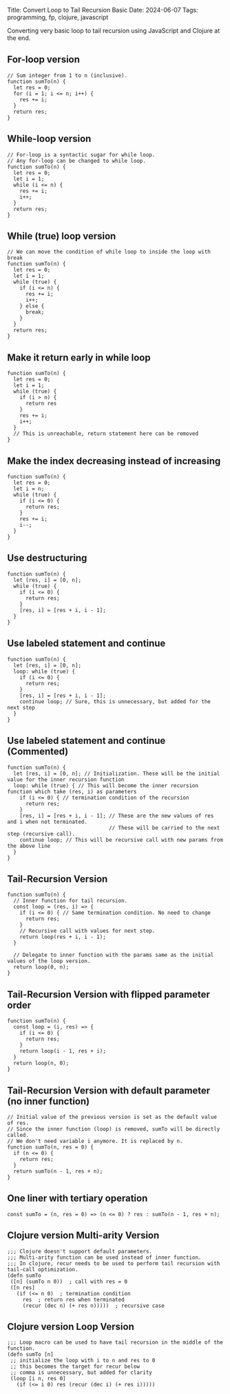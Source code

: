 Title: Convert Loop to Tail Recursion Basic
Date: 2024-06-07
Tags: programming, fp, clojure, javascript

Converting very basic loop to tail recursion using JavaScript and Clojure at the end.

## For-loop version

```
// Sum integer from 1 to n (inclusive).
function sumTo(n) {
  let res = 0;
  for (i = 1; i <= n; i++) {
    res += i;
  }
  return res;
}
```

## While-loop version

```
// For-loop is a syntactic sugar for while loop.
// Any for-loop can be changed to while loop.
function sumTo(n) {
  let res = 0;
  let i = 1;
  while (i <= n) {
    res += i;
    i++;
  }
  return res;
}
```

## While (true) loop version

```
// We can move the condition of while loop to inside the loop with break
function sumTo(n) {
  let res = 0;
  let i = 1;
  while (true) {
    if (i <= n) {
      res += i;
      i++;
    } else {
      break;
    }
  }
  return res;
}
```

## Make it return early in while loop
```
function sumTo(n) {
  let res = 0;
  let i = 1;
  while (true) {
    if (i > n) {
      return res
    }    
    res += i;
    i++;
  }
  // This is unreachable, return statement here can be removed
}
```

## Make the index decreasing instead of increasing 
```
function sumTo(n) {
  let res = 0;
  let i = n;
  while (true) {
    if (i <= 0) {
      return res;
    }    
    res += i;
    i--;
  }
}
```

## Use destructuring
```
function sumTo(n) {
  let [res, i] = [0, n];
  while (true) {
    if (i <= 0) {
      return res;
    }    
    [res, i] = [res + i, i - 1];
  }
}
```

## Use labeled statement and continue
```
function sumTo(n) {
  let [res, i] = [0, n];
  loop: while (true) {
    if (i <= 0) {
      return res;
    }    
    [res, i] = [res + i, i - 1];
    continue loop; // Sure, this is unnecessary, but added for the next step
  }
}
```

## Use labeled statement and continue (Commented)
```
function sumTo(n) {
  let [res, i] = [0, n]; // Initialization. These will be the initial value for the inner recursion function
  loop: while (true) { // This will become the inner recursion function which take (res, i) as parameters
    if (i <= 0) { // termination condition of the recursion
      return res;
    }    
    [res, i] = [res + i, i - 1]; // These are the new values of res and i when not terminated.
                                 // These will be carried to the next step (recursive call).
    continue loop; // This will be recursive call with new params from the above line
  }
}
```

## Tail-Recursion Version
```
function sumTo(n) {
  // Inner function for tail recursion.
  const loop = (res, i) => {
    if (i <= 0) { // Same termination condition. No need to change
      return res;
    }
    // Recursive call with values for next step.
    return loop(res + i, i - 1);
  }

  // Delegate to inner function with the params same as the initial values of the loop version.
  return loop(0, n);
}
```

## Tail-Recursion Version with flipped parameter order
```
function sumTo(n) {
  const loop = (i, res) => {
    if (i <= 0) {
      return res;
    }
    return loop(i - 1, res + i);
  }
  return loop(n, 0);
}
```

## Tail-Recursion Version with default parameter (no inner function)
```
// Initial value of the previous version is set as the default value of res.
// Since the inner function (loop) is removed, sumTo will be directly called.
// We don't need variable i anymore. It is replaced by n.
function sumTo(n, res = 0) {
  if (n <= 0) {
    return res;
  }
  return sumTo(n - 1, res + n);
}
```

## One liner with tertiary operation
```
const sumTo = (n, res = 0) => (n <= 0) ? res : sumTo(n - 1, res + n);
```

## Clojure version Multi-arity Version
```
;;; Clojure doesn't support default parameters.
;;; Multi-arity function can be used instead of inner function.
;;; In clojure, recur needs to be used to perform tail recursion with tail-call optimization.
(defn sumTo
 ([n] (sumTo n 0))  ; call with res = 0
 ([n res]
   (if (<= n 0)  ; termination condition 
     res  ; return res when terminated
     (recur (dec n) (+ res n)))))  ; recursive case
```

## Clojure version Loop Version
```
;;; Loop macro can be used to have tail recursion in the middle of the function.
(defn sumTo [n]
 ;; initialize the loop with i to n and res to 0
 ;; this becomes the target for recur below
 ;; comma is unnecessary, but added for clarity
 (loop [i n, res 0]
   (if (<= i 0) res (recur (dec i) (+ res i)))))
```


